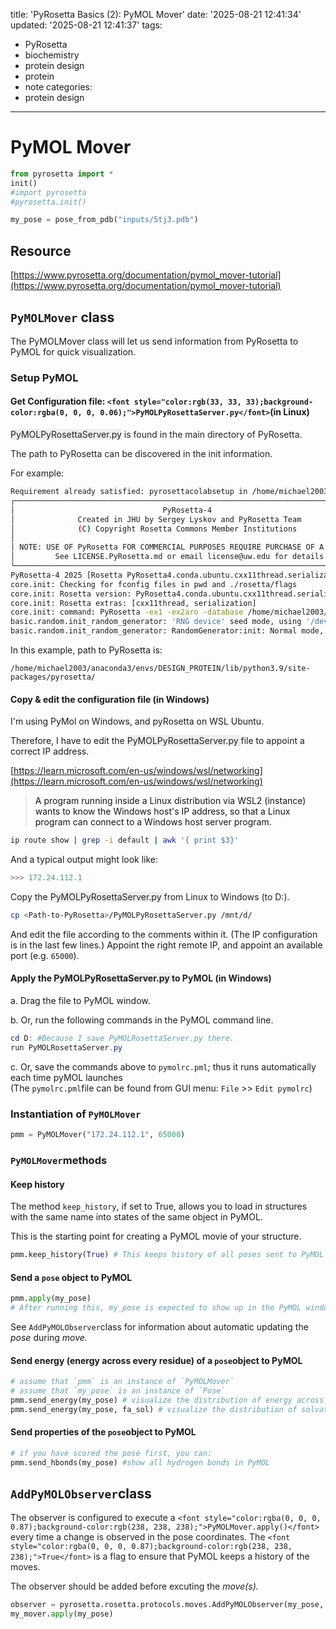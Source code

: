 title: 'PyRosetta Basics (2): PyMOL Mover'
date: '2025-08-21 12:41:34'
updated: '2025-08-21 12:41:37'
tags:
  - PyRosetta
  - biochemistry
  - protein design
  - protein
  - note
categories:
  - protein design
---
# PyMOL Mover
```python
from pyrosetta import *
init()
#import pyrosetta
#pyrosetta.init()
```

```python
my_pose = pose_from_pdb("inputs/5tj3.pdb")
```

## Resource
[https://www.pyrosetta.org/documentation/pymol_mover-tutorial](https://www.pyrosetta.org/documentation/pymol_mover-tutorial)

## `PyMOLMover` class
The PyMOLMover class will let us send information from PyRosetta to PyMOL for quick visualization. 

### Setup PyMOL
#### Get Configuration file: `<font style="color:rgb(33, 33, 33);background-color:rgba(0, 0, 0, 0.06);">PyMOLPyRosettaServer.py</font>`(in Linux)
<font style="color:rgb(33, 33, 33);background-color:rgba(0, 0, 0, 0.06);">PyMOLPyRosettaServer.py</font><font style="color:rgb(33, 33, 33);"> is found in the main directory of PyRosetta.</font>

<font style="color:rgb(33, 33, 33);">The path to PyRosetta can be discovered in the init information.</font>

<font style="color:rgb(33, 33, 33);">For example:</font>

```bash
Requirement already satisfied: pyrosettacolabsetup in /home/michael2003/anaconda3/envs/DESIGN_PROTEIN/lib/python3.9/site-packages (1.0.9)
┌──────────────────────────────────────────────────────────────────────────────┐
│                                 PyRosetta-4                                  │
│              Created in JHU by Sergey Lyskov and PyRosetta Team              │
│              (C) Copyright Rosetta Commons Member Institutions               │
│                                                                              │
│ NOTE: USE OF PyRosetta FOR COMMERCIAL PURPOSES REQUIRE PURCHASE OF A LICENSE │
│         See LICENSE.PyRosetta.md or email license@uw.edu for details         │
└──────────────────────────────────────────────────────────────────────────────┘
PyRosetta-4 2025 [Rosetta PyRosetta4.conda.ubuntu.cxx11thread.serialization.Ubuntu.python39.Release 2025.24+release.8e1e5e54f047b0833dcf760a5cd5d3ce94d63938 2025-06-06T09:20:57] retrieved from: http://www.pyrosetta.org
core.init: Checking for fconfig files in pwd and ./rosetta/flags
core.init: Rosetta version: PyRosetta4.conda.ubuntu.cxx11thread.serialization.Ubuntu.python39.Release r403 2025.24+release.8e1e5e54f0 8e1e5e54f047b0833dcf760a5cd5d3ce94d63938 http://www.pyrosetta.org 2025-06-06T09:20:57
core.init: Rosetta extras: [cxx11thread, serialization]
core.init: command: PyRosetta -ex1 -ex2aro -database /home/michael2003/anaconda3/envs/DESIGN_PROTEIN/lib/python3.9/site-packages/pyrosetta/database
basic.random.init_random_generator: 'RNG device' seed mode, using '/dev/urandom', seed=-481462242 seed_offset=0 real_seed=-481462242 thread_index=0
basic.random.init_random_generator: RandomGenerator:init: Normal mode, seed=-481462242 RG_type=mt19937
```

In this example, path to PyRosetta is:

`/home/michael2003/anaconda3/envs/DESIGN_PROTEIN/lib/python3.9/site-packages/pyrosetta/`

#### Copy & edit the configuration file (in Windows)
I'm using PyMol on Windows, and pyRosetta on WSL Ubuntu.

Therefore, I have to edit the <font style="color:rgb(33, 33, 33);background-color:rgba(0, 0, 0, 0.06);">PyMOLPyRosettaServer.py </font>file to appoint a correct IP address.

[https://learn.microsoft.com/en-us/windows/wsl/networking](https://learn.microsoft.com/en-us/windows/wsl/networking)

> <font style="color:rgb(22, 22, 22);">A program running inside a Linux distribution via WSL2 (instance) wants to know the Windows host's IP address, so that a Linux program can connect to a Windows host server program.</font>
>

```bash
ip route show | grep -i default | awk '{ print $3}'
```

And a typical output might look like:

```powershell
>>> 172.24.112.1
```

Copy the <font style="color:rgb(33, 33, 33);background-color:rgba(0, 0, 0, 0.06);">PyMOLPyRosettaServer.py </font><font style="color:rgb(33, 33, 33);">  from Linux to Windows (to D:).</font>

```bash
cp <Path-to-PyRosetta>/PyMOLPyRosettaServer.py /mnt/d/
```

And edit the file according to the comments within it. (The IP configuration is in the last few lines.) Appoint the right remote IP, and appoint an available port (e.g. `65000`).

#### Apply the <font style="color:rgb(33, 33, 33);background-color:rgba(0, 0, 0, 0.06);">PyMOLPyRosettaServer.py </font><font style="color:rgb(33, 33, 33);"> to PyMOL (in Windows)</font>
a. Drag the file to PyMOL window.

b. Or, run the following commands in the PyMOL command line.

```powershell
cd D: #Because I save PyMOLRosettaServer.py there.
run PyMOLRosettaServer.py
```

c. Or, save the commands above to `pymolrc.pml`; thus it runs automatically each time pyMOL launches  
(The `pymolrc.pml`file can be found from GUI menu: `File` >> `Edit pymolrc`)

### Instantiation of `PyMOLMover`
```python
pmm = PyMOLMover("172.24.112.1", 65000)
```



### `PyMOLMover`methods
#### Keep history
The method `keep_history`, if set to True, allows you to load in structures with the same name into states of the same object in PyMOL. 

This is the starting point for creating a PyMOL movie of your structure.

```python
pmm.keep_history(True) # This keeps history of all poses sent to PyMOL
```

#### Send a `pose` object to PyMOL
```python
pmm.apply(my_pose)
# After running this, my_pose is expected to show up in the PyMOL window
```

See `AddPyMOLObserver`class for information about automatic updating the _pose_ during _move._

#### Send energy (energy across every residue) of a `pose`object to PyMOL
```python
# assume that `pmm` is an instance of `PyMOLMover`
# assume that `my_pose` is an instance of `Pose`
pmm.send_energy(my_pose) # visualize the distribution of energy across the structure
pmm.send_energy(my_pose, fa_sol) # visualize the distribution of solvation energy (of full atom energy landscape) across the structure
```

#### Send properties of the `pose`object to PyMOL
```python
# if you have scored the pose first, you can:
pmm.send_hbonds(my_pose) #show all hydrogen bonds in PyMOL
```

## `AddPyMOLObserver`class
<font style="color:rgba(0, 0, 0, 0.87);">The observer is configured to execute a </font>`<font style="color:rgba(0, 0, 0, 0.87);background-color:rgb(238, 238, 238);">PyMOLMover.apply()</font>`<font style="color:rgba(0, 0, 0, 0.87);"> every time a change is observed in the pose coordinates. The </font>`<font style="color:rgba(0, 0, 0, 0.87);background-color:rgb(238, 238, 238);">True</font>`<font style="color:rgba(0, 0, 0, 0.87);"> is a flag to ensure that PyMOL keeps a history of the moves.</font>

<font style="color:rgba(0, 0, 0, 0.87);">The observer should be added before excuting the </font>_<font style="color:rgba(0, 0, 0, 0.87);">move(s).</font>_

```python
observer = pyrosetta.rosetta.protocols.moves.AddPyMOLObserver(my_pose, True)
my_mover.apply(my_pose)
```

